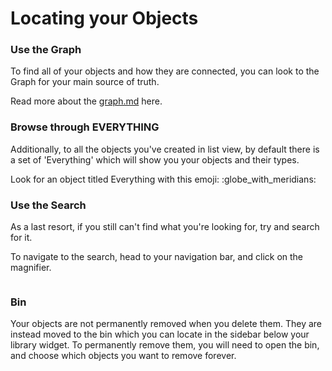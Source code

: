 # Locating your Objects

### Use the Graph

To find all of your objects and how they are connected, you can look to the Graph for your main source of truth.

Read more about the [graph.md](../graph.md "mention") here.

### Browse through EVERYTHING

Additionally, to all the objects you've created in list view, by default there is a set of 'Everything' which will show you your objects and their types.

Look for an object titled Everything with this emoji: :globe\_with\_meridians:

### Use the Search

As a last resort, if you still can't find what you're looking for, try and search for it.

To navigate to the search, head to your navigation bar, and click on the magnifier.

<figure><img src="../../.gitbook/assets/image (43).png" alt=""><figcaption></figcaption></figure>

### Bin

Your objects are not permanently removed when you delete them. They are instead moved to the bin which you can locate in the sidebar below your library widget. To permanently remove them, you will need to open the bin, and choose which objects you want to remove forever.&#x20;

<figure><img src="../../.gitbook/assets/image (75).png" alt=""><figcaption></figcaption></figure>
